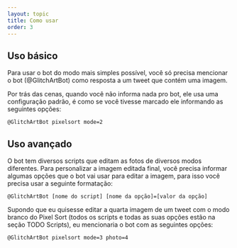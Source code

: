 ```yaml
---
layout: topic
title: Como usar
order: 3
---
```


## Uso básico

Para usar o bot do modo mais simples possível, você só precisa mencionar o bot (@GlitchArtBot) como resposta a um tweet que contém uma imagem.

Por trás das cenas, quando você não informa nada pro bot, ele usa uma configuração padrão, é como se você tivesse marcado ele informando as seguintes opções:

```
@GlitchArtBot pixelsort mode=2
```

## Uso avançado

O bot tem diversos scripts que editam as fotos de diversos modos diferentes. Para personalizar a imagem editada final, você precisa informar algumas opções que o bot vai usar para editar a imagem, para isso você precisa usar a seguinte formatação:

```
@GlitchArtBot [nome do script] [nome da opção]=[valor da opção]
```

Supondo que eu quisesse editar a quarta imagem de um tweet com o modo branco do Pixel Sort (todos os scripts e todas as suas opções estão na seção TODO Scripts), eu mencionaria o bot com as seguintes opções:

```
@GlitchArtBot pixelsort mode=3 photo=4
```
